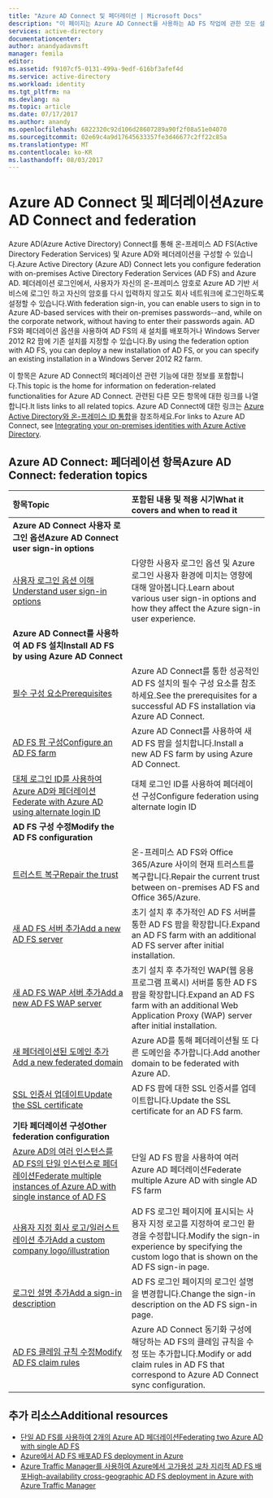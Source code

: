 ```yaml
---
title: "Azure AD Connect 및 페더레이션 | Microsoft Docs"
description: "이 페이지는 Azure AD Connect를 사용하는 AD FS 작업에 관한 모든 설명서의 중심 위치입니다."
services: active-directory
documentationcenter: 
author: anandyadavmsft
manager: femila
editor: 
ms.assetid: f9107cf5-0131-499a-9edf-616bf3afef4d
ms.service: active-directory
ms.workload: identity
ms.tgt_pltfrm: na
ms.devlang: na
ms.topic: article
ms.date: 07/17/2017
ms.author: anandy
ms.openlocfilehash: 6822320c92d106d28607289a90f2f08a51e04070
ms.sourcegitcommit: 02e69c4a9d17645633357fe3d46677c2ff22c85a
ms.translationtype: MT
ms.contentlocale: ko-KR
ms.lasthandoff: 08/03/2017
---
```

# <a name="azure-ad-connect-and-federation"></a><span data-ttu-id="87e09-103">Azure AD Connect 및 페더레이션</span><span class="sxs-lookup"><span data-stu-id="87e09-103">Azure AD Connect and federation</span></span>
<span data-ttu-id="87e09-104">Azure AD(Azure Active Directory) Connect를 통해 온-프레미스 AD FS(Active Directory Federation Services) 및 Azure AD와 페더레이션을 구성할 수 있습니다.</span><span class="sxs-lookup"><span data-stu-id="87e09-104">Azure Active Directory (Azure AD) Connect lets you configure federation with on-premises Active Directory Federation Services (AD FS) and Azure AD.</span></span> <span data-ttu-id="87e09-105">페더레이션 로그인에서, 사용자가 자신의 온-프레미스 암호로 Azure AD 기반 서비스에 로그인 하고 자신의 암호를 다시 입력하지 않고도 회사 네트워크에 로그인하도록 설정할 수 있습니다.</span><span class="sxs-lookup"><span data-stu-id="87e09-105">With federation sign-in, you can enable users to sign in to Azure AD-based services with their on-premises passwords--and, while on the corporate network, without having to enter their passwords again.</span></span> <span data-ttu-id="87e09-106">AD FS와 페더레이션 옵션을 사용하여 AD FS의 새 설치를 배포하거나 Windows Server 2012 R2 팜에 기존 설치를 지정할 수 있습니다.</span><span class="sxs-lookup"><span data-stu-id="87e09-106">By using the federation option with AD FS, you can deploy a new installation of AD FS, or you can specify an existing installation in a Windows Server 2012 R2 farm.</span></span>

<span data-ttu-id="87e09-107">이 항목은 Azure AD Connect의 페더레이션 관련 기능에 대한 정보를 포함합니다.</span><span class="sxs-lookup"><span data-stu-id="87e09-107">This topic is the home for information on federation-related functionalities for Azure AD Connect.</span></span> <span data-ttu-id="87e09-108">관련된 다른 모든 항목에 대한 링크를 나열합니다.</span><span class="sxs-lookup"><span data-stu-id="87e09-108">It lists links to all related topics.</span></span> <span data-ttu-id="87e09-109">Azure AD Connect에 대한 링크는 [Azure Active Directory와 온-프레미스 ID 통합](active-directory-aadconnect.md)을 참조하세요.</span><span class="sxs-lookup"><span data-stu-id="87e09-109">For links to Azure AD Connect, see [Integrating your on-premises identities with Azure Active Directory](active-directory-aadconnect.md).</span></span>

## <a name="azure-ad-connect-federation-topics"></a><span data-ttu-id="87e09-110">Azure AD Connect: 페더레이션 항목</span><span class="sxs-lookup"><span data-stu-id="87e09-110">Azure AD Connect: federation topics</span></span>
| <span data-ttu-id="87e09-111">항목</span><span class="sxs-lookup"><span data-stu-id="87e09-111">Topic</span></span> | <span data-ttu-id="87e09-112">포함된 내용 및 적용 시기</span><span class="sxs-lookup"><span data-stu-id="87e09-112">What it covers and when to read it</span></span> |
|:--- |:--- |
| <span data-ttu-id="87e09-113">**Azure AD Connect 사용자 로그인 옵션**</span><span class="sxs-lookup"><span data-stu-id="87e09-113">**Azure AD Connect user sign-in options**</span></span> | |
| [<span data-ttu-id="87e09-114">사용자 로그인 옵션 이해</span><span class="sxs-lookup"><span data-stu-id="87e09-114">Understand user sign-in options</span></span>](active-directory-aadconnect-user-signin.md) |<span data-ttu-id="87e09-115">다양한 사용자 로그인 옵션 및 Azure 로그인 사용자 환경에 미치는 영향에 대해 알아봅니다.</span><span class="sxs-lookup"><span data-stu-id="87e09-115">Learn about various user sign-in options and how they affect the Azure sign-in user experience.</span></span> |
| <span data-ttu-id="87e09-116">**Azure AD Connect를 사용하여 AD FS 설치**</span><span class="sxs-lookup"><span data-stu-id="87e09-116">**Install AD FS by using Azure AD Connect**</span></span> | |
| [<span data-ttu-id="87e09-117">필수 구성 요소</span><span class="sxs-lookup"><span data-stu-id="87e09-117">Prerequisites</span></span>](active-directory-aadconnect-get-started-custom.md#ad-fs-configuration-pre-requisites) |<span data-ttu-id="87e09-118">Azure AD Connect를 통한 성공적인 AD FS 설치의 필수 구성 요소를 참조하세요.</span><span class="sxs-lookup"><span data-stu-id="87e09-118">See the prerequisites for a successful AD FS installation via Azure AD Connect.</span></span> |
| [<span data-ttu-id="87e09-119">AD FS 팜 구성</span><span class="sxs-lookup"><span data-stu-id="87e09-119">Configure an AD FS farm</span></span>](active-directory-aadconnect-get-started-custom.md#configuring-federation-with-ad-fs) |<span data-ttu-id="87e09-120">Azure AD Connect를 사용하여 새 AD FS 팜을 설치합니다.</span><span class="sxs-lookup"><span data-stu-id="87e09-120">Install a new AD FS farm by using Azure AD Connect.</span></span> |
| [<span data-ttu-id="87e09-121">대체 로그인 ID를 사용하여 Azure AD와 페더레이션</span><span class="sxs-lookup"><span data-stu-id="87e09-121">Federate with Azure AD using alternate login ID </span></span>](active-directory-aadconnect-federation-management.md#alternateid) | <span data-ttu-id="87e09-122">대체 로그인 ID를 사용하여 페더레이션 구성</span><span class="sxs-lookup"><span data-stu-id="87e09-122">Configure federation using alternate login ID</span></span>  |
| <span data-ttu-id="87e09-123">**AD FS 구성 수정**</span><span class="sxs-lookup"><span data-stu-id="87e09-123">**Modify the AD FS configuration**</span></span> | |
| [<span data-ttu-id="87e09-124">트러스트 복구</span><span class="sxs-lookup"><span data-stu-id="87e09-124">Repair the trust</span></span>](active-directory-aadconnect-federation-management.md#repairthetrust) |<span data-ttu-id="87e09-125">온-프레미스 AD FS와 Office 365/Azure 사이의 현재 트러스트를 복구합니다.</span><span class="sxs-lookup"><span data-stu-id="87e09-125">Repair the current trust between on-premises AD FS and Office 365/Azure.</span></span> |
| [<span data-ttu-id="87e09-126">새 AD FS 서버 추가</span><span class="sxs-lookup"><span data-stu-id="87e09-126">Add a new AD FS server</span></span>](active-directory-aadconnect-federation-management.md#addadfsserver) |<span data-ttu-id="87e09-127">초기 설치 후 추가적인 AD FS 서버를 통한 AD FS 팜을 확장합니다.</span><span class="sxs-lookup"><span data-stu-id="87e09-127">Expand an AD FS farm with an additional AD FS server after initial installation.</span></span> |
| [<span data-ttu-id="87e09-128">새 AD FS WAP 서버 추가</span><span class="sxs-lookup"><span data-stu-id="87e09-128">Add a new AD FS WAP server</span></span>](active-directory-aadconnect-federation-management.md#addwapserver) |<span data-ttu-id="87e09-129">초기 설치 후 추가적인 WAP(웹 응용 프로그램 프록시) 서버를 통한 AD FS 팜을 확장합니다.</span><span class="sxs-lookup"><span data-stu-id="87e09-129">Expand an AD FS farm with an additional Web Application Proxy (WAP) server after initial installation.</span></span> |
| [<span data-ttu-id="87e09-130">새 페더레이션된 도메인 추가</span><span class="sxs-lookup"><span data-stu-id="87e09-130">Add a new federated domain</span></span>](active-directory-aadconnect-federation-management.md#addfeddomain) |<span data-ttu-id="87e09-131">Azure AD를 통해 페더레이션될 또 다른 도메인을 추가합니다.</span><span class="sxs-lookup"><span data-stu-id="87e09-131">Add another domain to be federated with Azure AD.</span></span> |
| [<span data-ttu-id="87e09-132">SSL 인증서 업데이트</span><span class="sxs-lookup"><span data-stu-id="87e09-132">Update the SSL certificate</span></span>](active-directory-aadconnectfed-ssl-update.md)| <span data-ttu-id="87e09-133">AD FS 팜에 대한 SSL 인증서를 업데이트합니다.</span><span class="sxs-lookup"><span data-stu-id="87e09-133">Update the SSL certificate for an AD FS farm.</span></span> |
| <span data-ttu-id="87e09-134">**기타 페더레이션 구성**</span><span class="sxs-lookup"><span data-stu-id="87e09-134">**Other federation configuration**</span></span> | |
| [<span data-ttu-id="87e09-135">Azure AD의 여러 인스턴스를 AD FS의 단일 인스턴스로 페더레이션</span><span class="sxs-lookup"><span data-stu-id="87e09-135">Federate multiple instances of Azure AD with single instance of AD FS</span></span>](active-directory-aadconnectfed-single-adfs-multitenant-federation.md) | <span data-ttu-id="87e09-136">단일 AD FS 팜을 사용하여 여러 Azure AD 페더레이션</span><span class="sxs-lookup"><span data-stu-id="87e09-136">Federate multiple Azure AD with single AD FS farm</span></span>| 
| [<span data-ttu-id="87e09-137">사용자 지정 회사 로고/일러스트레이션 추가</span><span class="sxs-lookup"><span data-stu-id="87e09-137">Add a custom company logo/illustration</span></span>](active-directory-aadconnect-federation-management.md#customlogo) |<span data-ttu-id="87e09-138">AD FS 로그인 페이지에 표시되는 사용자 지정 로고를 지정하여 로그인 환경을 수정합니다.</span><span class="sxs-lookup"><span data-stu-id="87e09-138">Modify the sign-in experience by specifying the custom logo that is shown on the AD FS sign-in page.</span></span> |
| [<span data-ttu-id="87e09-139">로그인 설명 추가</span><span class="sxs-lookup"><span data-stu-id="87e09-139">Add a sign-in description</span></span>](active-directory-aadconnect-federation-management.md#addsignindescription) |<span data-ttu-id="87e09-140">AD FS 로그인 페이지의 로그인 설명을 변경합니다.</span><span class="sxs-lookup"><span data-stu-id="87e09-140">Change the sign-in description on the AD FS sign-in page.</span></span> |
| [<span data-ttu-id="87e09-141">AD FS 클레임 규칙 수정</span><span class="sxs-lookup"><span data-stu-id="87e09-141">Modify AD FS claim rules</span></span>](active-directory-aadconnect-federation-management.md#modclaims) |<span data-ttu-id="87e09-142">Azure AD Connect 동기화 구성에 해당하는 AD FS의 클레임 규칙을 수정 또는 추가합니다.</span><span class="sxs-lookup"><span data-stu-id="87e09-142">Modify or add claim rules in AD FS that correspond to Azure AD Connect sync configuration.</span></span> |


## <a name="additional-resources"></a><span data-ttu-id="87e09-143">추가 리소스</span><span class="sxs-lookup"><span data-stu-id="87e09-143">Additional resources</span></span>
* [<span data-ttu-id="87e09-144">단일 AD FS를 사용하여 2개의 Azure AD 페더레이션</span><span class="sxs-lookup"><span data-stu-id="87e09-144">Federating two Azure AD with single AD FS</span></span>](active-directory-aadconnectfed-single-adfs-multitenant-federation.md)
* [<span data-ttu-id="87e09-145">Azure에서 AD FS 배포</span><span class="sxs-lookup"><span data-stu-id="87e09-145">AD FS deployment in Azure</span></span>](active-directory-aadconnect-azure-adfs.md)
* [<span data-ttu-id="87e09-146">Azure Traffic Manager를 사용하여 Azure에서 고가용성 교차 지리적 AD FS 배포</span><span class="sxs-lookup"><span data-stu-id="87e09-146">High-availability cross-geographic AD FS deployment in Azure with Azure Traffic Manager</span></span>](../active-directory-adfs-in-azure-with-azure-traffic-manager.md)
